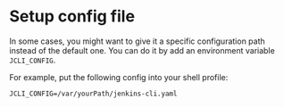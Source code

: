 # Setup config file

In some cases, you might want to give it a specific configuration path 
instead of the default one. You can do it by add an environment variable `JCLI_CONFIG`.

For example, put the following config into your shell profile:

```
JCLI_CONFIG=/var/yourPath/jenkins-cli.yaml
```

